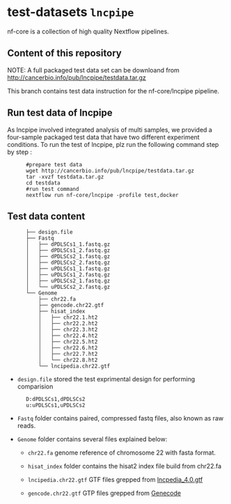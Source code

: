 # test-datasets `lncpipe`

nf-core is a collection of high quality Nextflow pipelines.

## Content of this repository

NOTE: A full packaged test data set can be downloand from http://cancerbio.info/pub/lncpipe/testdata.tar.gz

This branch contains test data instruction for the nf-core/lncpipe pipeline.   

## Run test data of lncpipe   

As lncpipe involved integrated analysis of multi samples, we provided a four-sample packaged test data that have two different  experiment conditions. To run the test of lncpipe, plz run the following command step by step :  

```shell
      #prepare test data 
      wget http://cancerbio.info/pub/lncpipe/testdata.tar.gz
      tar -xvzf testdata.tar.gz 
      cd testdata
      #run test command 
      nextflow run nf-core/lncpipe -profile test,docker
```

## Test data content 


```
      ├── design.file
      ├── Fastq
      │   ├── dPDLSCs1_1.fastq.gz
      │   ├── dPDLSCs1_2.fastq.gz
      │   ├── dPDLSCs2_1.fastq.gz
      │   ├── dPDLSCs2_2.fastq.gz
      │   ├── uPDLSCs1_1.fastq.gz
      │   ├── uPDLSCs1_2.fastq.gz
      │   ├── uPDLSCs2_1.fastq.gz
      │   └── uPDLSCs2_2.fastq.gz
      └── Genome
          ├── chr22.fa
          ├── gencode.chr22.gtf
          ├── hisat_index
          │   ├── chr22.1.ht2
          │   ├── chr22.2.ht2
          │   ├── chr22.3.ht2
          │   ├── chr22.4.ht2
          │   ├── chr22.5.ht2
          │   ├── chr22.6.ht2
          │   ├── chr22.7.ht2
          │   └── chr22.8.ht2
          └── lncipedia.chr22.gtf
```  
      
* `design.file` stored the test exprimental design for performing comparision   

```
      D:dPDLSCs1,dPDLSCs2
      u:uPDLSCs1,uPDLSCs2
```  
* `Fastq` folder contains paired, compressed fastq files, also known as raw reads.   

* `Genome` folder contains several files explained below:  

     * `chr22.fa` genome reference of chromosome 22 with fasta format.  
      
     * `hisat_index` folder contains the hisat2 index file build from chr22.fa
      
     * `lncipedia.chr22.gtf` GTF files grepped from [lncpedia_4.0.gtf](https://lncipedia.org/downloads/lncipedia_5_0_hc_hg38.gtf)  
     
     * `gencode.chr22.gtf` GTP files grepped from [Genecode](ftp://ftp.ebi.ac.uk/pub/databases/gencode/Gencode_human/release_27/gencode.v27.annotation.gtf.gz)
     
